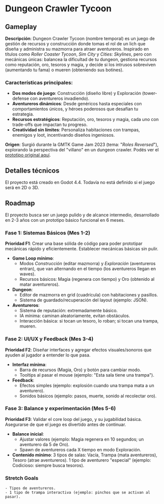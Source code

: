 # Dungeon Crawler Tycoon

## Gameplay

**Descripción**: Dungeon Crawler Tycoon (nombre temporal) es un juego de gestión de recursos y construcción donde tomas el rol de un lich que diseña y administra su mazmorra para atraer aventureros. Inspirado en títulos como *Roller Coaster Tycoon*, *Sim City* y *Cities: Skylines*, pero con mecánicas únicas: balancea la dificultad de tu dungeon, gestiona recursos como reputación, oro, tesoros y magia, y decide si los intrusos sobreviven (aumentando tu fama) o mueren (obteniendo sus botines).

### Características principales:

- **Dos modos de juego**: Construcción (diseño libre) y Exploración (tower-defense con aventureros invadiendo).
- **Aventureros dinámicos**: Desde genéricos hasta especiales con comportamientos únicos, y héroes poderosos que desafían tu estrategia.
- **Recursos estratégicos**: Reputación, oro, tesoros y magia, cada uno con trade-offs que impactan tu progreso.
- **Creatividad sin límites**: Personaliza habitaciones con trampas, enemigos y loot, incentivando diseños ingeniosos.

**Origen**: Surgió durante la GMTK Game Jam 2023 (tema: "*Roles Reversed*"), explorando la perspectiva del "villano" en un dungeon crawler. Podés ver el [prototipo original aquí](https://armatorx.itch.io/nabokos).

## Detalles técnicos

El proyecto está creado en Godot 4.4. Todavía no está definido si el juego será en 2D o 3D.

## Roadmap

El proyecto busca ser un juego pulido y de alcance intermedio, desarrollado en 2-3 años con un prototipo básico funcional en 6 meses.

### Fase 1: Sistemas Básicos (Mes 1-2)

**Prioridad F1**: Crear una base sólida de código para poder prototipar mecánicas rápido y eficientemente. Establecer mecánicas básicas sin pulir.

- **Game Loop mínimo**:
    - Modos *Construcción* (editar mazmorra) y *Exploración* (aventureros entran), que van alternando en el tiempo (los aventureros llegan en waves).
    - Recursos básicos: Magia (regenera con tiempo) y Oro (obtenido al matar aventureros).
- **Dungeon**:
    - Editor de mazmorra en grid (cuadrícula) con habitaciones y pasillos.
    - Sistema de guardado/recuperación del layout (ejemplo: JSON).
- **Aventureros**:
    - Sistema de reputación: extremadamente básico.
    - IA mínima: caminan aleatoriamente, evitan obstáculos.
    - Interacción básica: si tocan un tesoro, lo roban; si tocan una trampa, mueren.

### Fase 2: UI/UX y Feedback (Mes 3-4)

**Prioridad F2**: Diseñar interfaces y agregar efectos visuales/sonoros que ayuden al jugador a entender lo que pasa.

- **Interfaz mínima**:
    - Barra de recursos (Magia, Oro) y botón para cambiar modo.
    - Tooltips al pasar el mouse (ejemplo: "Esta sala tiene una trampa").
- **Feedback**:
    - Efectos simples (ejemplo: explosión cuando una trampa mata a un aventurero).
    - Sonidos básicos (ejemplo: pasos, muerte, sonido al recolectar oro).

### Fase 3: Balance y experimentación (Mes 5-6)

**Prioridad F3**: Validar el core loop del juego, y su jugabilidad básica. Asegurarse de que el juego es divertido antes de continuar.

- **Balance inicial**:
    - Ajustar valores (ejemplo: Magia regenera en 10 segundos; un aventurero da 5 de Oro).
    - Spawn de aventureros cada X tiempo en modo Exploración.
- **Contenido mínimo**:
    3 tipos de salas: Vacía, Trampa (mata aventureros), Tesoro (atrae aventureros).
    1 tipo de aventurero "especial" (ejemplo: Codicioso: siempre busca tesoros).

### Stretch Goals

    - Tipos de aventureros.
    - 1 tipo de trampa interactiva (ejemplo: pinchos que se activan al pasar).